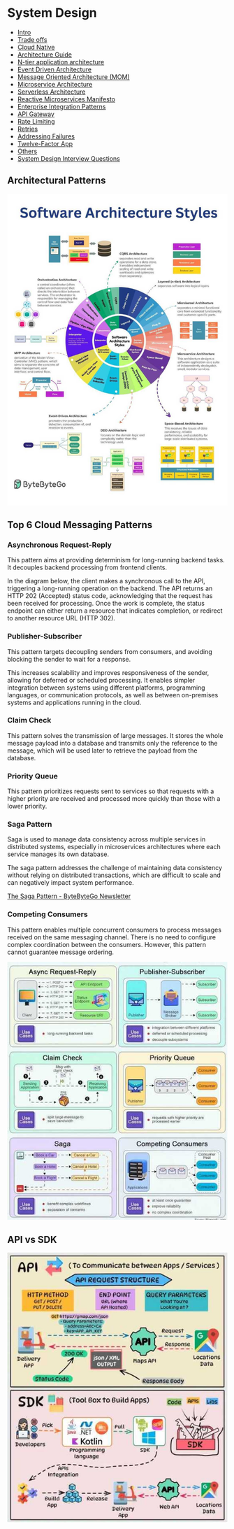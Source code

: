 # System Design

- [Intro](computer-science/system-design/intro.md)
- [Trade offs](trade-offs)
- [Cloud Native](cloud-native)
- [Architecture Guide](computer-science/system-design/architecture-guide.md)
- [N-tier application architecture](computer-science/system-design/n-tier-application-architecture.md)
- [Event Driven Architecture](event-driven-architecture)
- [Message Oriented Architecture (MOM)](computer-science/system-design/message-oriented-architecture-mom.md)
- [Microservice Architecture](microservice-architecture/readme.md)
- [Serverless Architecture](serverless-architecture)
- [Reactive Microservices Manifesto](reactive-microservices-manifesto)
- [Enterprise Integration Patterns](enterprise-integration-patterns)
- [API Gateway](api-gateway)
- [Rate Limiting](rate-limiting)
- [Retries](computer-science/system-design/retries.md)
- [Addressing Failures](addressing-failures)
- [Twelve-Factor App](twelve-factor-app)
- [Others](computer-science/system-design/others.md)
- [System Design Interview Questions](computer-science/interview-question/readme.md)

## Architectural Patterns

![software-architecture-styles](../../media/Pasted%20image%2020230719181140.jpg)

## Top 6 Cloud Messaging Patterns

### Asynchronous Request-Reply

This pattern aims at providing determinism for long-running backend tasks. It decouples backend processing from frontend clients.

In the diagram below, the client makes a synchronous call to the API, triggering a long-running operation on the backend. The API returns an HTTP 202 (Accepted) status code, acknowledging that the request has been received for processing. Once the work is complete, the status endpoint can either return a resource that indicates completion, or redirect to another resource URL (HTTP 302).

### Publisher-Subscriber

This pattern targets decoupling senders from consumers, and avoiding blocking the sender to wait for a response.

This increases scalability and improves responsiveness of the sender, allowing for deferred or scheduled processing. It enables simpler integration between systems using different platforms, programming languages, or communication protocols, as well as between on-premises systems and applications running in the cloud.

### Claim Check

This pattern solves the transmission of large messages. It stores the whole message payload into a database and transmits only the reference to the message, which will be used later to retrieve the payload from the database.

### Priority Queue

This pattern prioritizes requests sent to services so that requests with a higher priority are received and processed more quickly than those with a lower priority.

### Saga Pattern

Saga is used to manage data consistency across multiple services in distributed systems, especially in microservices architectures where each service manages its own database.

The saga pattern addresses the challenge of maintaining data consistency without relying on distributed transactions, which are difficult to scale and can negatively impact system performance.

[The Saga Pattern - ByteByteGo Newsletter](https://blog.bytebytego.com/p/the-saga-pattern)

### Competing Consumers

This pattern enables multiple concurrent consumers to process messages received on the same messaging channel. There is no need to configure complex coordination between the consumers. However, this pattern cannot guarantee message ordering.

![Top 6 Cloud Messaging Patterns](../../media/Screenshot%202024-04-13%20at%2011.26.28%20PM.jpg)

## API vs SDK

![API vs SDK](../../media/Screenshot%202024-04-13%20at%2011.29.17%20PM.jpg)
